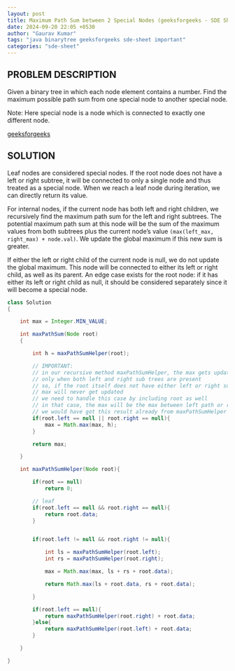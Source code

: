 ```yaml
---
layout: post
title: Maximum Path Sum between 2 Special Nodes (geeksforgeeks - SDE Sheet)
date: 2024-09-20 22:05 +0530
author: "Gaurav Kumar"
tags: "java binarytree geeksforgeeks sde-sheet important"
categories: "sde-sheet"
---
```


## PROBLEM DESCRIPTION

Given a binary tree in which each node element contains a number. Find the maximum possible path sum from one special node to another special node.

Note: Here special node is a node which is connected to exactly one different node.

[geeksforgeeks](https://www.geeksforgeeks.org/problems/maximum-path-sum/1?page=8)

## SOLUTION

Leaf nodes are considered special nodes. If the root node does not have a left or right subtree, it will be connected to only a single node and thus treated as a special node. When we reach a leaf node during iteration, we can directly return its value.

For internal nodes, if the current node has both left and right children, we recursively find the maximum path sum for the left and right subtrees. The potential maximum path sum at this node will be the sum of the maximum values from both subtrees plus the current node’s value `(max(left_max, right_max) + node.val)`. We update the global maximum if this new sum is greater.

If either the left or right child of the current node is null, we do not update the global maximum. This node will be connected to either its left or right child, as well as its parent. An edge case exists for the root node: if it has either its left or right child as null, it should be considered separately since it will become a special node.

```java
class Solution
{

    int max = Integer.MIN_VALUE;

    int maxPathSum(Node root)
    {

        int h = maxPathSumHelper(root);

        // IMPORTANT:
        // in our recursive method maxPathSumHelper, the max gets updated
        // only when both left and right sub trees are present
        // so, if the root itself does not have either left or right subtree,
        // max will never get updated
        // we need to handle this case by including root as well
        // in that case, the max will be the max between left path or right path
        // we would have got this result already from maxPathSumHelper call
        if(root.left == null || root.right == null){
            max = Math.max(max, h);
        }

        return max;

    }

    int maxPathSumHelper(Node root){

        if(root == null)
            return 0;

        // leaf
        if(root.left == null && root.right == null){
            return root.data;
        }


        if(root.left != null && root.right != null){

            int ls = maxPathSumHelper(root.left);
            int rs = maxPathSumHelper(root.right);

            max = Math.max(max, ls + rs + root.data);

            return Math.max(ls + root.data, rs + root.data);

        }

        if(root.left == null){
            return maxPathSumHelper(root.right) + root.data;
        }else{
            return maxPathSumHelper(root.left) + root.data;
        }

    }

}
```
